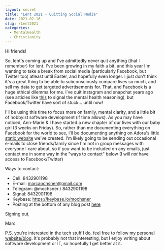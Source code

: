 ```yaml
---
layout: secret
title: "Lent 2021 - Quitting Social Media"
date: 2021-02-16
slug: /Lent2021
categories:
  - MentalHealth
  - Christianity
---
```


Hi friends!

So, lent's coming up and I've admittedly never quit anything (that I remember) for lent. I've been growing in my faith a bit, and this year I'm wanting to take a break from social media (particularly Facebook, but Twitter too) atleast until Easter, and hopefully even longer. I just don't think it's a great thing to be able to subconsciously compare lives so much, and sell my data to get targeted advertisements for. That, and Facebook is a huge ethical dilemma for me. I've quit instagram and snapchat years ago (see articles like [this](https://time.com/4793331/instagram-social-media-mental-health/) to signal the mental health reasoning), but Facebook/Twitter have sort of stuck... until now!

I'll be using this time to focus more on family, mental clarity, and a little bit of hobbyist software development (if time allows). As you may have noticed, Ann-Marie & I have started a new chapter of our lives with our baby girl (3 weeks on Friday). So, rather than me documenting everything on Facebook for the world to see, I'll be documenting anything on Adora's little [static website](https://adora.ochsners.us) we've created. I'm likely going to be sending out occasional e-mails to close friends/family since I'm not in group messages with everyone I care about, so if you want to be included on any emails, just contact me in some way in the "ways to contact" below (I will *not* have access to Facebook/Twitter)

Ways to contact:
 - Cell: 8432901198
 - E-mail: marcaochsner@gmail.com
 - Telegram: @mochsner / 8432901198
 - Signal: 8432901198
 - Keybase: https://keybase.io/mochsner
 - Posting at the bottom of any blog post [here](https://mochsner.github.io)

Signing out,

Marc

P.S. you're interested in the tech stuff I do, feel free to follow my personal [website/blog](https://mochsner.github.io). It's probably not that interesting, but I enjoy writing about software development or IT, so hopefully I get better at it. 